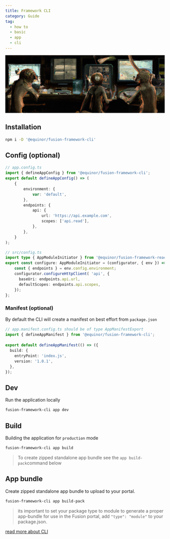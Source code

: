 ```yaml
---
title: Framework CLI
category: Guide
tag:
  - how to
  - basic
  - app
  - cli
---
```


![CLI](./cli.png)

## Installation

```sh
npm i -D '@equinor/fusion-framework-cli'
```

## Config (optional)

```ts
// app.config.ts
import { defineAppConfig } from '@equinor/fusion-framework-cli';
export default defineAppConfig() => (
    {
        environment: {
            var: 'default',
        },
        endpoints: {
            api: {
                url: 'https://api.example.com',
                scopes: ['api.read'],
            },
        },
    }
);
```

```ts
// src/config.ts
import type { AppModuleInitiator } from '@equinor/fusion-framework-react-app';
export const configure: AppModuleInitiator = (configurator, { env }) => {
    const { endpoints } = env.config.environment;
    configurator.configureHttpClient( 'api', {
      baseUri: endpoints.api.url,
      defaultScopes: endpoints.api.scopes,
    });
};
```

### Manifest (optional)

By default the CLI will create a manifest on best effort from `package.json`

```ts
// app.manifest.config.ts should be of type AppManifestExport
import { defineAppManifest } from '@equinor/fusion-framework-cli';

export default defineAppManifest(() => ({
  build: {
    entryPoint: 'index.js',
    version: '1.0.1',
  },
});
```

## Dev

Run the application locally

```sh
fusion-framework-cli app dev
```

## Build

Building the application for `production` mode

```sh
fusion-framework-cli app build
```

> To create zipped standalone app bundle see the ``app build-pack``command below

## App bundle

Create zipped standalone app bundle to upload to your portal.

```sh
fusion-framework-cli app build-pack
```

> its important to set your package type to module to generate a proper app-bundle for use in the Fusion portal, add `"type": "module"` to your package.json.

[read more about CLI](../../cli/README.md)
